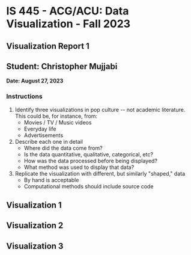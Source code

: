 IS 445 - ACG/ACU: Data Visualization - Fall 2023
===============================================
Visualization Report 1
-----------------------
Student: Christopher Mujjabi
----------------------------
**Date: August 27, 2023**

### Instructions
1. Identify three visualizations in pop culture -- not academic literature. This could be, for instance, from:
     - Movies / TV / Music videos
     - Everyday life
     - Advertisements
2. Describe each one in detail
     - Where did the data come from?
     - Is the data quantitative, qualitative, categorical, etc?
     - How was the data processed before being displayed?
     - What method was used to display that data?
3. Replicate the visualization with different, but similarly "shaped," data
     - By hand is acceptable
     - Computational methods should include source code


## Visualization 1



## Visualization 2




## Visualization 3


